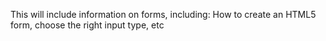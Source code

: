 This will include information on forms, including: How to create an HTML5 form, choose the right input type, etc